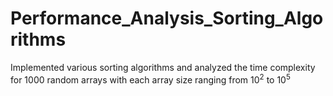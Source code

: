 # Performance_Analysis_Sorting_Algorithms
Implemented various sorting algorithms and analyzed the time complexity for 1000 random arrays with each array size ranging from 10<sup>2</sup> to 10<sup>5</sup>
